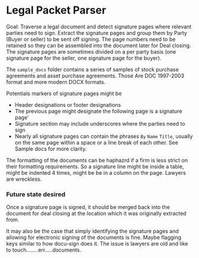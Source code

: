 # Legal Packet Parser

Goal: Traverse a legal document and detect signature pages where relevant parties need to sign. Extract the signature pages and group them by Party (Buyer or seller) to be sent off signing. The page numbers need to be retained so they can be assembled into the document later for Deal closing. The signature pages are sometimes divided on a per party basis (one signature page for the seller, one signature page for the buyer).

The `sample_docs` folder contains a series of samples of stock purchase agreements and asset purchase agreements. Those Are DOC 1997-2003 format and more modern DOCX formats.

Potentials markers of signature pages might be 
* Header designations or footer designations
* The previous page might designate the following page is a signature page'
* Signature section may include underscores where the parties need to sign
* Nearly all signature pages can contain the phrases `By` `Name` `Title`, usually on the same page within a space or a line break of each other. See Sample docs for more clarity.

The formatting of the documents can be haphazrd if a firm is less strict on their formatting requirements. So a signature line might be inside a table, might be indented 4 times, might be be in a column on the page. Lawyers are wreckless.

### Future state desired
Once a signature page is signed, it should be merged back into the document for deal closing at the location which it was originally extracted from.

It may also be the case that simply identifying the signature pages and allowing for electronic signing of the documents is fine. Maybe flagging keys similar to how docu-sign does it. The issue is lawyers are old and like to touch........err.....documents.
